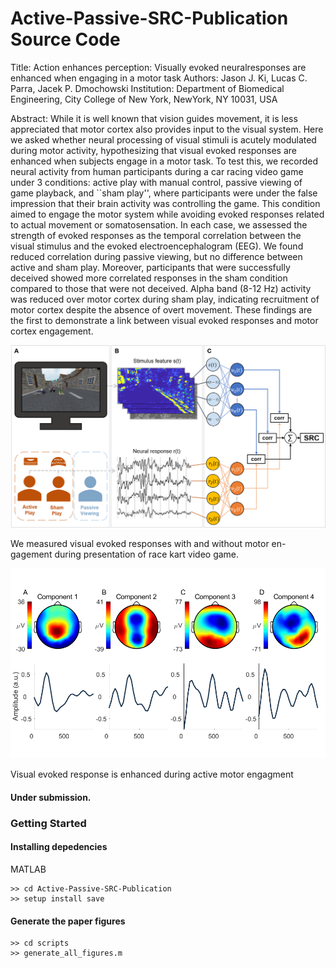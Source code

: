 # Active-Passive-SRC-Publication Source Code

Title: Action enhances perception:  Visually evoked neuralresponses are enhanced when engaging in a motor task
Authors: Jason J. Ki, Lucas C. Parra, Jacek P. Dmochowski
Institution: Department of Biomedical Engineering, City College of New York, NewYork, NY 10031, USA

Abstract:
While it is well known that vision guides movement, it is less appreciated that motor cortex also provides input to the visual system. Here we asked whether neural processing of visual stimuli is acutely modulated during motor activity, hypothesizing that visual evoked responses are enhanced when subjects engage in a motor task.  To test this, we recorded neural activity from  human participants during a car racing video game under 3 conditions: active play with manual control, passive viewing of game playback, and ``sham play'', where participants were under the false impression that their brain activity was controlling the game. This condition aimed to engage the motor system while avoiding evoked responses related to actual movement or somatosensation.  In each case, we assessed the strength of evoked responses as the temporal correlation between the visual stimulus and the evoked electroencephalogram (EEG). We found reduced correlation during passive viewing, but no difference between active and sham play. Moreover, participants that were successfully deceived showed more correlated responses in the sham condition compared to those that were not deceived. Alpha band (8-12 Hz) activity was reduced over motor cortex during sham play, indicating recruitment of motor cortex despite the absence of overt movement.  These findings are the first to demonstrate a link between visual evoked responses and motor cortex engagement.    

<p>
    <img src='output/figures/final/figure_1.png' width=600 />
    <figcaption> We measured visual evoked responses with and without motor en-gagement during presentation of race kart video game. </figcaption>
</p>

<p>
    <img src='output/figures/final/figure_2.png' width=600 />
    <figcaption> Visual evoked response is enhanced during active motor engagment </figcaption>
</p>


#### Under submission.

### Getting Started
#### Installing depedencies

MATLAB
```
>> cd Active-Passive-SRC-Publication
>> setup install save
````

#### Generate the paper figures
```
>> cd scripts
>> generate_all_figures.m
```
